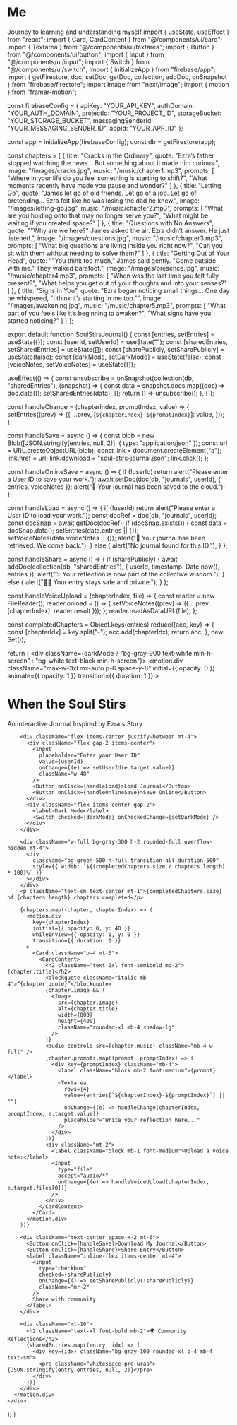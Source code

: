 # Me
Journey to learning and understanding myself
import { useState, useEffect } from "react";
import { Card, CardContent } from "@/components/ui/card";
import { Textarea } from "@/components/ui/textarea";
import { Button } from "@/components/ui/button";
import { Input } from "@/components/ui/input";
import { Switch } from "@/components/ui/switch";
import { initializeApp } from "firebase/app";
import {
  getFirestore,
  doc,
  setDoc,
  getDoc,
  collection,
  addDoc,
  onSnapshot
} from "firebase/firestore";
import Image from "next/image";
import { motion } from "framer-motion";

const firebaseConfig = {
  apiKey: "YOUR_API_KEY",
  authDomain: "YOUR_AUTH_DOMAIN",
  projectId: "YOUR_PROJECT_ID",
  storageBucket: "YOUR_STORAGE_BUCKET",
  messagingSenderId: "YOUR_MESSAGING_SENDER_ID",
  appId: "YOUR_APP_ID"
};

const app = initializeApp(firebaseConfig);
const db = getFirestore(app);

const chapters = [
  {
    title: "Cracks in the Ordinary",
    quote: "Ezra’s father stopped watching the news... But something about it made him curious.",
    image: "/images/cracks.jpg",
    music: "/music/chapter1.mp3",
    prompts: [
      "Where in your life do you feel something is starting to shift?",
      "What moments recently have made you pause and wonder?"
    ]
  },
  {
    title: "Letting Go",
    quote: "James let go of old friends. Let go of a job. Let go of pretending... Ezra felt like he was losing the dad he knew.",
    image: "/images/letting-go.jpg",
    music: "/music/chapter2.mp3",
    prompts: [
      "What are you holding onto that may no longer serve you?",
      "What might be waiting if you created space?"
    ]
  },
  {
    title: "Questions with No Answers",
    quote: "\"Why are we here?\" James asked the air. Ezra didn’t answer. He just listened.",
    image: "/images/questions.jpg",
    music: "/music/chapter3.mp3",
    prompts: [
      "What big questions are living inside you right now?",
      "Can you sit with them without needing to solve them?"
    ]
  },
  {
    title: "Getting Out of Your Head",
    quote: "\"You think too much,\" James said gently. \"Come outside with me.\" They walked barefoot.",
    image: "/images/presence.jpg",
    music: "/music/chapter4.mp3",
    prompts: [
      "When was the last time you felt fully present?",
      "What helps you get out of your thoughts and into your senses?"
    ]
  },
  {
    title: "Signs in You",
    quote: "Ezra began noticing small things... One day he whispered, \"I think it’s starting in me too.\"",
    image: "/images/awakening.jpg",
    music: "/music/chapter5.mp3",
    prompts: [
      "What part of you feels like it’s beginning to awaken?",
      "What signs have you started noticing?"
    ]
  }
];

export default function SoulStirsJournal() {
  const [entries, setEntries] = useState({});
  const [userId, setUserId] = useState("");
  const [sharedEntries, setSharedEntries] = useState([]);
  const [sharePublicly, setSharePublicly] = useState(false);
  const [darkMode, setDarkMode] = useState(false);
  const [voiceNotes, setVoiceNotes] = useState({});

  useEffect(() => {
    const unsubscribe = onSnapshot(collection(db, "sharedEntries"), (snapshot) => {
      const data = snapshot.docs.map((doc) => doc.data());
      setSharedEntries(data);
    });
    return () => unsubscribe();
  }, []);

  const handleChange = (chapterIndex, promptIndex, value) => {
    setEntries((prev) => ({
      ...prev,
      [`${chapterIndex}-${promptIndex}`]: value,
    }));
  };

  const handleSave = async () => {
    const blob = new Blob([JSON.stringify(entries, null, 2)], { type: "application/json" });
    const url = URL.createObjectURL(blob);
    const link = document.createElement("a");
    link.href = url;
    link.download = "soul-stirs-journal.json";
    link.click();
  };

  const handleOnlineSave = async () => {
    if (!userId) return alert("Please enter a User ID to save your work.");
    await setDoc(doc(db, "journals", userId), { entries, voiceNotes });
    alert("🌿 Your journal has been saved to the cloud.");
  };

  const handleLoad = async () => {
    if (!userId) return alert("Please enter a User ID to load your work.");
    const docRef = doc(db, "journals", userId);
    const docSnap = await getDoc(docRef);
    if (docSnap.exists()) {
      const data = docSnap.data();
      setEntries(data.entries || {});
      setVoiceNotes(data.voiceNotes || {});
      alert("📖 Your journal has been retrieved. Welcome back.");
    } else {
      alert("No journal found for this ID.");
    }
  };

  const handleShare = async () => {
    if (sharePublicly) {
      await addDoc(collection(db, "sharedEntries"), {
        userId,
        timestamp: Date.now(),
        entries
      });
      alert("✨ Your reflection is now part of the collective wisdom.");
    } else {
      alert("🧘‍♂️ Your entry stays safe and private.");
    }
  };

  const handleVoiceUpload = (chapterIndex, file) => {
    const reader = new FileReader();
    reader.onload = () => {
      setVoiceNotes((prev) => ({
        ...prev,
        [chapterIndex]: reader.result
      }));
    };
    reader.readAsDataURL(file);
  };

  const completedChapters = Object.keys(entries).reduce((acc, key) => {
    const [chapterIdx] = key.split("-");
    acc.add(chapterIdx);
    return acc;
  }, new Set());

  return (
    <div className={darkMode ? "bg-gray-900 text-white min-h-screen" : "bg-white text-black min-h-screen"}>
      <motion.div
        className="max-w-3xl mx-auto p-6 space-y-8"
        initial={{ opacity: 0 }}
        animate={{ opacity: 1 }}
        transition={{ duration: 1 }}
      >
        <h1 className="text-4xl font-bold text-center">When the Soul Stirs</h1>
        <p className="text-center text-muted-foreground">An Interactive Journal Inspired by Ezra's Story</p>

        <div className="flex items-center justify-between mt-4">
          <div className="flex gap-2 items-center">
            <Input
              placeholder="Enter your User ID"
              value={userId}
              onChange={(e) => setUserId(e.target.value)}
              className="w-48"
            />
            <Button onClick={handleLoad}>Load Journal</Button>
            <Button onClick={handleOnlineSave}>Save Online</Button>
          </div>
          <div className="flex items-center gap-2">
            <label>Dark Mode</label>
            <Switch checked={darkMode} onCheckedChange={setDarkMode} />
          </div>
        </div>

        <div className="w-full bg-gray-300 h-2 rounded-full overflow-hidden mt-4">
          <div
            className="bg-green-500 h-full transition-all duration-500"
            style={{ width: `${(completedChapters.size / chapters.length) * 100}%` }}
          ></div>
        </div>
        <p className="text-sm text-center mt-1">{completedChapters.size} of {chapters.length} chapters completed</p>

        {chapters.map((chapter, chapterIndex) => (
          <motion.div
            key={chapterIndex}
            initial={{ opacity: 0, y: 40 }}
            whileInView={{ opacity: 1, y: 0 }}
            transition={{ duration: 1 }}
          >
            <Card className="p-4 mt-6">
              <CardContent>
                <h2 className="text-2xl font-semibold mb-2">{chapter.title}</h2>
                <blockquote className="italic mb-4">“{chapter.quote}”</blockquote>
                {chapter.image && (
                  <Image
                    src={chapter.image}
                    alt={chapter.title}
                    width={800}
                    height={400}
                    className="rounded-xl mb-4 shadow-lg"
                  />
                )}
                <audio controls src={chapter.music} className="mb-4 w-full" />
                {chapter.prompts.map((prompt, promptIndex) => (
                  <div key={promptIndex} className="mb-4">
                    <label className="block mb-2 font-medium">{prompt}</label>
                    <Textarea
                      rows={4}
                      value={entries[`${chapterIndex}-${promptIndex}`] || ""}
                      onChange={(e) => handleChange(chapterIndex, promptIndex, e.target.value)}
                      placeholder="Write your reflection here..."
                    />
                  </div>
                ))}
                <div className="mt-2">
                  <label className="block mb-1 font-medium">Upload a voice note:</label>
                  <Input
                    type="file"
                    accept="audio/*"
                    onChange={(e) => handleVoiceUpload(chapterIndex, e.target.files[0])}
                  />
                </div>
              </CardContent>
            </Card>
          </motion.div>
        ))}

        <div className="text-center space-x-2 mt-6">
          <Button onClick={handleSave}>Download My Journal</Button>
          <Button onClick={handleShare}>Share Entry</Button>
          <label className="inline-flex items-center ml-4">
            <input
              type="checkbox"
              checked={sharePublicly}
              onChange={() => setSharePublicly(!sharePublicly)}
              className="mr-2"
            />
            Share with community
          </label>
        </div>

        <div className="mt-10">
          <h2 className="text-xl font-bold mb-2">🌍 Community Reflections</h2>
          {sharedEntries.map((entry, idx) => (
            <div key={idx} className="bg-gray-100 rounded-xl p-4 mb-4 text-sm">
              <pre className="whitespace-pre-wrap">{JSON.stringify(entry.entries, null, 2)}</pre>
            </div>
          ))}
        </div>
      </motion.div>
    </div>
  );
} 
